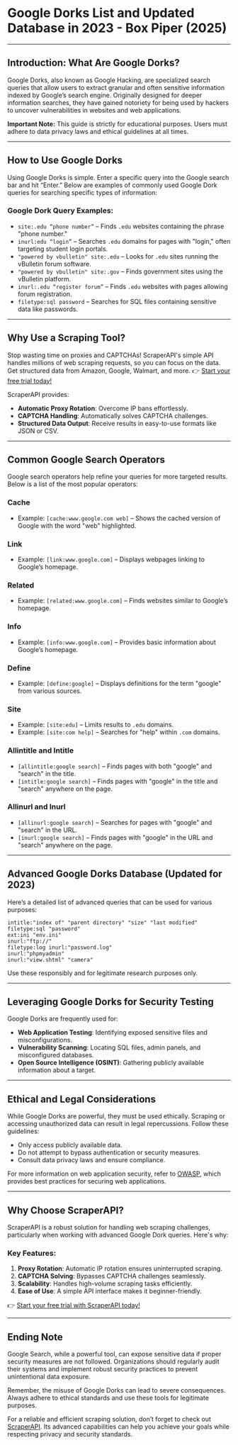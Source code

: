 
# Google Dorks List and Updated Database in 2023 - Box Piper (2025)

---

## Introduction: What Are Google Dorks?

Google Dorks, also known as Google Hacking, are specialized search queries that allow users to extract granular and often sensitive information indexed by Google’s search engine. Originally designed for deeper information searches, they have gained notoriety for being used by hackers to uncover vulnerabilities in websites and web applications.

**Important Note:** This guide is strictly for educational purposes. Users must adhere to data privacy laws and ethical guidelines at all times.

---

## How to Use Google Dorks

Using Google Dorks is simple. Enter a specific query into the Google search bar and hit “Enter.” Below are examples of commonly used Google Dork queries for searching specific types of information:

### Google Dork Query Examples:
- `site:.edu “phone number”` – Finds `.edu` websites containing the phrase "phone number."
- `inurl:edu “login”` – Searches `.edu` domains for pages with "login," often targeting student login portals.
- `"powered by vbulletin" site:.edu` – Looks for `.edu` sites running the vBulletin forum software.
- `"powered by vbulletin" site:.gov` – Finds government sites using the vBulletin platform.
- `inurl:.edu “register forum”` – Finds `.edu` websites with pages allowing forum registration.
- `filetype:sql password` – Searches for SQL files containing sensitive data like passwords.

---

## Why Use a Scraping Tool?

Stop wasting time on proxies and CAPTCHAs! ScraperAPI's simple API handles millions of web scraping requests, so you can focus on the data. Get structured data from Amazon, Google, Walmart, and more. 👉 [Start your free trial today!](https://bit.ly/Scraperapi)

ScraperAPI provides:
- **Automatic Proxy Rotation**: Overcome IP bans effortlessly.
- **CAPTCHA Handling**: Automatically solves CAPTCHA challenges.
- **Structured Data Output**: Receive results in easy-to-use formats like JSON or CSV.

---

## Common Google Search Operators

Google search operators help refine your queries for more targeted results. Below is a list of the most popular operators:

### Cache
- Example: `[cache:www.google.com web]` – Shows the cached version of Google with the word "web" highlighted.

### Link
- Example: `[link:www.google.com]` – Displays webpages linking to Google’s homepage.

### Related
- Example: `[related:www.google.com]` – Finds websites similar to Google’s homepage.

### Info
- Example: `[info:www.google.com]` – Provides basic information about Google’s homepage.

### Define
- Example: `[define:google]` – Displays definitions for the term "google" from various sources.

### Site
- Example: `[site:edu]` – Limits results to `.edu` domains.
- Example: `[site:com help]` – Searches for "help" within `.com` domains.

### Allintitle and Intitle
- `[allintitle:google search]` – Finds pages with both "google" and "search" in the title.
- `[intitle:google search]` – Finds pages with "google" in the title and "search" anywhere on the page.

### Allinurl and Inurl
- `[allinurl:google search]` – Searches for pages with "google" and "search" in the URL.
- `[inurl:google search]` – Finds pages with "google" in the URL and "search" anywhere on the page.

---

## Advanced Google Dorks Database (Updated for 2023)

Here’s a detailed list of advanced queries that can be used for various purposes:

```plaintext
intitle:"index of" "parent directory" "size" "last modified" 
filetype:sql "password"
ext:ini "env.ini"
inurl:"ftp://"
filetype:log inurl:"password.log"
inurl:"phpmyadmin"
inurl:"view.shtml" "camera"
```

Use these responsibly and for legitimate research purposes only.

---

## Leveraging Google Dorks for Security Testing

Google Dorks are frequently used for:
- **Web Application Testing**: Identifying exposed sensitive files and misconfigurations.
- **Vulnerability Scanning**: Locating SQL files, admin panels, and misconfigured databases.
- **Open Source Intelligence (OSINT)**: Gathering publicly available information about a target.

---

## Ethical and Legal Considerations

While Google Dorks are powerful, they must be used ethically. Scraping or accessing unauthorized data can result in legal repercussions. Follow these guidelines:
- Only access publicly available data.
- Do not attempt to bypass authentication or security measures.
- Consult data privacy laws and ensure compliance.

For more information on web application security, refer to [OWASP](https://owasp.org/), which provides best practices for securing web applications.

---

## Why Choose ScraperAPI?

ScraperAPI is a robust solution for handling web scraping challenges, particularly when working with advanced Google Dork queries. Here's why:

### Key Features:
1. **Proxy Rotation**: Automatic IP rotation ensures uninterrupted scraping.
2. **CAPTCHA Solving**: Bypasses CAPTCHA challenges seamlessly.
3. **Scalability**: Handles high-volume scraping tasks efficiently.
4. **Ease of Use**: A simple API interface makes it beginner-friendly.

👉 [Start your free trial with ScraperAPI today!](https://bit.ly/Scraperapi)

---

## Ending Note

Google Search, while a powerful tool, can expose sensitive data if proper security measures are not followed. Organizations should regularly audit their systems and implement robust security practices to prevent unintentional data exposure.

Remember, the misuse of Google Dorks can lead to severe consequences. Always adhere to ethical standards and use these tools for legitimate purposes.

For a reliable and efficient scraping solution, don’t forget to check out [ScraperAPI](https://bit.ly/Scraperapi). Its advanced capabilities can help you achieve your goals while respecting privacy and security standards.

